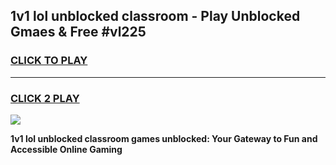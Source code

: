 
## 1v1 lol unblocked classroom - Play Unblocked Gmaes & Free #vl225
<h3>
<a href="https://news.freeplayer.one?title=1v1_lol_unblocked_classroom&ref=03M">CLICK TO PLAY</a></h3>
<hr>

<h3>
<a href="https://news.freeplayer.one?title=1v1_lol_unblocked_classroom&ref=03M">CLICK 2 PLAY</a>
  
</h3>

<a href="https://news.freeplayer.one?title=1v1_lol_unblocked_classroom&ref=03M"><img src="https://clearcache.store/games.png"></a>


**1v1 lol unblocked classroom games unblocked: Your Gateway to Fun and Accessible Online Gaming**
